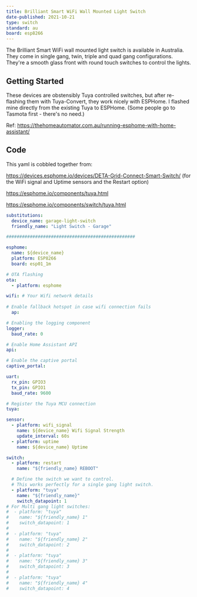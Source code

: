```yaml
---
title: Brilliant Smart WiFi Wall Mounted Light Switch
date-published: 2021-10-21
type: switch
standard: au
board: esp8266
---
```


The Brilliant Smart WiFi wall mounted light switch is available in Australia. They come in single gang, twin, triple and quad gang configurations. They're a smooth glass front with round touch switches to control the lights.

## Getting Started

These devices are obstensibly Tuya controlled switches, but after re-flashing them with Tuya-Convert, they work nicely with ESPHome.
I flashed mine directly from the existing Tuya to ESPHome. (Some people go to Tasmota first - there's no need.)

Ref: https://thehomeautomator.com.au/running-esphome-with-home-assistant/

## Code

This yaml is cobbled together from:

https://devices.esphome.io/devices/DETA-Grid-Connect-Smart-Switch/ (for the WiFi signal and Uptime sensors and the Restart option)

https://esphome.io/components/tuya.html

https://esphome.io/components/switch/tuya.html

```yaml
substitutions:
  device_name: garage-light-switch
  friendly_name: "Light Switch - Garage"

#################################################

esphome:
  name: ${device_name}
  platform: ESP8266
  board: esp01_1m

# OTA flashing
ota:
  - platform: esphome

wifi: # Your Wifi network details
  
# Enable fallback hotspot in case wifi connection fails  
  ap:

# Enabling the logging component
logger:
  baud_rate: 0

# Enable Home Assistant API
api:

# Enable the captive portal
captive_portal:

uart:
  rx_pin: GPIO3
  tx_pin: GPIO1
  baud_rate: 9600

# Register the Tuya MCU connection
tuya:

sensor:
  - platform: wifi_signal
    name: ${device_name} Wifi Signal Strength
    update_interval: 60s
  - platform: uptime
    name: ${device_name} Uptime

switch:
  - platform: restart
    name: "${friendly_name} REBOOT"

  # Define the switch we want to control.
  # This works perfectly for a single gang light switch.
  - platform: "tuya"
    name: "${friendly_name}"
    switch_datapoint: 1
# For Multi gang light switches:
#  - platform: "tuya"
#    name: "${friendly_name} 1"
#    switch_datapoint: 1
#
#  - platform: "tuya"
#    name: "${friendly_name} 2"
#    switch_datapoint: 2
#
#  - platform: "tuya"
#    name: "${friendly_name} 3"
#    switch_datapoint: 3
#
#  - platform: "tuya"
#    name: "${friendly_name} 4"
#    switch_datapoint: 4
```
